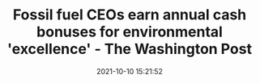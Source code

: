 ---
"title": "Fossil fuel CEOs earn annual cash bonuses for environmental 'excellence' - The Washington Post"
"date": "2021-10-10 15:21:52"
"feed_name": "GOOGLENEWSINDUSTRIAL"
"feed_website": "https://news.google.com/search?q=industrial%2Bincident&hl=en-US&gl=US&ceid=US:en"
"feed_rss": "https://news.google.com/rss/search?q=industrial%2Bincident&hl=en-US&gl=US&ceid=US:en"
"link": "https://www.washingtonpost.com/business/interactive/2021/fossil-fuel-climate-bonus/"
"source": "{'href': 'https://www.washingtonpost.com', 'title': 'The Washington Post'}"
"file": "_posts/2021-1-1-d0d21f9f22f71b0ca032b378aae5c7ce725ee74f.md"
"accident": "0"
"drilling": "0"
"dead": "0"
"injured": "0"
"arrested": "0"
"place": "unknown place"
"where": "unknown site"
"causes": "unknown"
"place_uri": "unknown place"
---